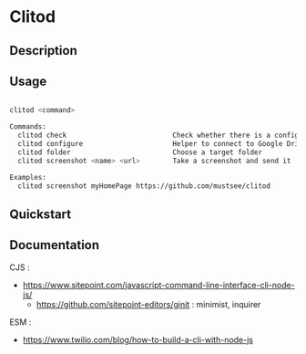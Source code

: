 # Clitod

## Description

## Usage

```bash

clitod <command>

Commands:
  clitod check                          Check whether there is a config file
  clitod configure                      Helper to connect to Google Drive
  clitod folder                         Choose a target folder
  clitod screenshot <name> <url>        Take a screenshot and send it

Examples:
  clitod screenshot myHomePage https://github.com/mustsee/clitod

```

## Quickstart

## Documentation

CJS :

- https://www.sitepoint.com/javascript-command-line-interface-cli-node-js/
  - https://github.com/sitepoint-editors/ginit : minimist, inquirer

ESM :

- https://www.twilio.com/blog/how-to-build-a-cli-with-node-js
